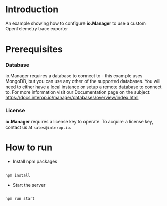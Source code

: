 # Introduction

An example showing how to configure **io.Manager** to use a custom OpenTelemetry trace exporter

# Prerequisites

### Database

io.Manager requires a database to connect to - this example uses MongoDB, but you can use any other of the supported databases. You will need to either have a local instance or setup a remote database to connect to. For more information visit our Documentation page on the subject: https://docs.interop.io/manager/databases/overview/index.html

### License

**io.Manager** requires a license key to operate. To acquire a license key, contact us at `sales@interop.io`.

# How to run

- Install npm packages

```sh

npm install

```

- Start the server

```sh

npm run start

```
